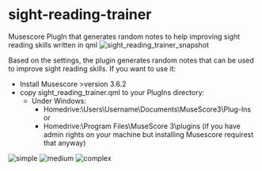 # sight-reading-trainer
Musescore PlugIn that generates random notes to help improving sight reading skills written in qml 
![sight_reading_trainer_snapshot](https://user-images.githubusercontent.com/4438915/149885363-70ea0ae9-5a21-4079-830e-cf86fc0ae4a6.png)

Based on the settings, the plugin generates random notes that can be used to improve sight reading skills.
If you want to use it:
- Install Musescore >version 3.6.2
- copy sight_reading_trainer.qml to your PlugIns directory:
  - Under Windows:
    - Homedrive:\Users\Username\Documents\MuseScore3\Plug-Ins or
    - Homedrive:\Program Files\MuseScore 3\plugins (if you have admin rights on your machine but installing Musescore requirest that anyway)
  

![simple](https://user-images.githubusercontent.com/4438915/149885475-d17b11f7-5b8b-4ea2-91e3-47058125a635.png)
![medium](https://user-images.githubusercontent.com/4438915/149885482-c7cebed4-2890-458d-b550-2950a7bb74ee.png)
![complex](https://user-images.githubusercontent.com/4438915/149885489-ea3b2678-c462-4ab0-afa5-19532782a41b.png)
